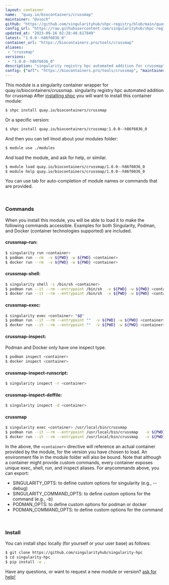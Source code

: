 ```yaml
---
layout: container
name:  "quay.io/biocontainers/crussmap"
maintainer: "@vsoch"
github: "https://github.com/singularityhub/shpc-registry/blob/main/quay.io/biocontainers/crussmap/container.yaml"
config_url: "https://raw.githubusercontent.com/singularityhub/shpc-registry/main/quay.io/biocontainers/crussmap/container.yaml"
updated_at: "2023-09-16 02:28:40.617849"
latest: "1.0.0--h86f6036_0"
container_url: "https://biocontainers.pro/tools/crussmap"
aliases:
 - "crussmap"
versions:
 - "1.0.0--h86f6036_0"
description: "singularity registry hpc automated addition for crussmap"
config: {"url": "https://biocontainers.pro/tools/crussmap", "maintainer": "@vsoch", "description": "singularity registry hpc automated addition for crussmap", "latest": {"1.0.0--h86f6036_0": "sha256:58f5d8238be0f05125eeb118a0f21592ec2c1a502c2894b77c66d85f358a51c3"}, "tags": {"1.0.0--h86f6036_0": "sha256:58f5d8238be0f05125eeb118a0f21592ec2c1a502c2894b77c66d85f358a51c3"}, "docker": "quay.io/biocontainers/crussmap", "aliases": {"crussmap": "/usr/local/bin/crussmap"}}
---
```


This module is a singularity container wrapper for quay.io/biocontainers/crussmap.
singularity registry hpc automated addition for crussmap
After [installing shpc](#install) you will want to install this container module:


```bash
$ shpc install quay.io/biocontainers/crussmap
```

Or a specific version:

```bash
$ shpc install quay.io/biocontainers/crussmap:1.0.0--h86f6036_0
```

And then you can tell lmod about your modules folder:

```bash
$ module use ./modules
```

And load the module, and ask for help, or similar.

```bash
$ module load quay.io/biocontainers/crussmap/1.0.0--h86f6036_0
$ module help quay.io/biocontainers/crussmap/1.0.0--h86f6036_0
```

You can use tab for auto-completion of module names or commands that are provided.

<br>

### Commands

When you install this module, you will be able to load it to make the following commands accessible.
Examples for both Singularity, Podman, and Docker (container technologies supported) are included.

#### crussmap-run:

```bash
$ singularity run <container>
$ podman run --rm  -v ${PWD} -w ${PWD} <container>
$ docker run --rm  -v ${PWD} -w ${PWD} <container>
```

#### crussmap-shell:

```bash
$ singularity shell -s /bin/sh <container>
$ podman run --it --rm --entrypoint /bin/sh  -v ${PWD} -w ${PWD} <container>
$ docker run --it --rm --entrypoint /bin/sh  -v ${PWD} -w ${PWD} <container>
```

#### crussmap-exec:

```bash
$ singularity exec <container> "$@"
$ podman run --it --rm --entrypoint ""  -v ${PWD} -w ${PWD} <container> "$@"
$ docker run --it --rm --entrypoint ""  -v ${PWD} -w ${PWD} <container> "$@"
```

#### crussmap-inspect:

Podman and Docker only have one inspect type.

```bash
$ podman inspect <container>
$ docker inspect <container>
```

#### crussmap-inspect-runscript:

```bash
$ singularity inspect -r <container>
```

#### crussmap-inspect-deffile:

```bash
$ singularity inspect -d <container>
```


#### crussmap

```bash
$ singularity exec <container> /usr/local/bin/crussmap
$ podman run --it --rm --entrypoint /usr/local/bin/crussmap   -v ${PWD} -w ${PWD} <container> -c " $@"
$ docker run --it --rm --entrypoint /usr/local/bin/crussmap   -v ${PWD} -w ${PWD} <container> -c " $@"
```



In the above, the `<container>` directive will reference an actual container provided
by the module, for the version you have chosen to load. An environment file in the
module folder will also be bound. Note that although a container
might provide custom commands, every container exposes unique exec, shell, run, and
inspect aliases. For anycommands above, you can export:

 - SINGULARITY_OPTS: to define custom options for singularity (e.g., --debug)
 - SINGULARITY_COMMAND_OPTS: to define custom options for the command (e.g., -b)
 - PODMAN_OPTS: to define custom options for podman or docker
 - PODMAN_COMMAND_OPTS: to define custom options for the command

<br>

### Install

You can install shpc locally (for yourself or your user base) as follows:

```bash
$ git clone https://github.com/singularityhub/singularity-hpc
$ cd singularity-hpc
$ pip install -e .
```

Have any questions, or want to request a new module or version? [ask for help!](https://github.com/singularityhub/singularity-hpc/issues)